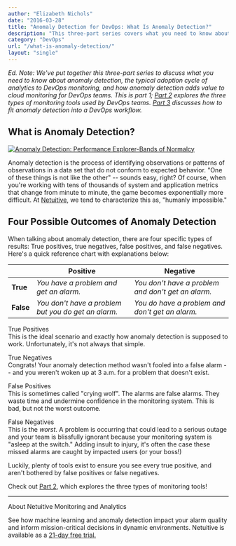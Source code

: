 ```yaml
---
author: "Elizabeth Nichols"
date: "2016-03-28"
title: "Anomaly Detection for DevOps: What Is Anomaly Detection?"
description: "This three-part series covers what you need to know about anomaly detection, common monitoring tools, and how anomaly detection fits in a DevOps model."
category: "DevOps"
url: "/what-is-anomaly-detection/"
layout: "single"
---
```



*Ed. Note: We've put together this three-part series to discuss what you need to know about anomaly detection, the typical adoption cycle of analytics to DevOps monitoring, and how anomaly detection adds value to cloud monitoring for DevOps teams. This is part 1; [Part 2](https://www.metricly.com/3-types-anomaly-detection-monitoring-tools) explores the three types of monitoring tools used by DevOps teams. [Part 3](https://www.metricly.com/adding-analytics-to-devops-model) discusses how to fit anomaly detection into a DevOps workflow.*

What is Anomaly Detection?
--------------------------

[![Anomaly Detection: Performance Explorer-Bands of Normalcy](https://www.metricly.com/wp-content/uploads/2016/05/PerformanceExplorer-BandsofNormalcy-Sanitized-1024x571.png)](https://www.metricly.com/wp-content/uploads/2016/05/PerformanceExplorer-BandsofNormalcy-Sanitized.png)

Anomaly detection is the process of identifying observations or patterns of observations in a data set that do not conform to expected behavior. "One of these things is not like the other" -- sounds easy, right? Of course, when you're working with tens of thousands of system and application metrics that change from minute to minute, the game becomes exponentially more difficult. At [Netuitive](https://www.metricly.com/), we tend to characterize this as, "humanly impossible."

Four Possible Outcomes of Anomaly Detection
-------------------------------------------

When talking about anomaly detection, there are four specific types of results: True positives, true negatives, false positives, and false negatives.  Here's a quick reference chart with explanations below:

|  | **Positive** | **Negative** |
| --- | --- | --- |
| **True** | *You have a problem and get an alarm.* | *You don't have a problem and don't get an alarm.* |
| **False** | *You don't have a problem but you do get an alarm.* | *You do have a problem and don't get an alarm.* |

True Positives\
This is the ideal scenario and exactly how anomaly detection is supposed to work. Unfortunately, it's not always that simple.

True Negatives\
Congrats! Your anomaly detection method wasn't fooled into a false alarm -- and you weren't woken up at 3 a.m. for a problem that doesn't exist.

False Positives\
This is sometimes called "crying wolf". The alarms are false alarms. They waste time and undermine confidence in the monitoring system. This is bad, but not the worst outcome.

False Negatives\
This is the *worst*. A problem is occurring that could lead to a serious outage and your team is blissfully ignorant because your monitoring system is "asleep at the switch." Adding insult to injury, it's often the case these missed alarms are caught by impacted users (or your boss!)

Luckily, plenty of tools exist to ensure you see every true positive, and aren't bothered by false positives or false negatives.

Check out [Part 2](https://www.metricly.com/3-types-anomaly-detection-monitoring-tools), which explores the three types of monitoring tools!

* * * * *

About Netuitive Monitoring and Analytics

See how machine learning and anomaly detection impact your alarm quality and inform mission-critical decisions in dynamic environments. Netuitive is available as a [21-day free trial.](http://app.netuitive.com/signup)
